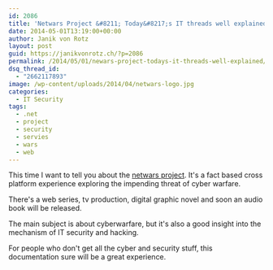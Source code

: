 ```yaml
---
id: 2086
title: 'Netwars Project &#8211; Today&#8217;s IT threads well explained'
date: 2014-05-01T13:19:00+00:00
author: Janik von Rotz
layout: post
guid: https://janikvonrotz.ch/?p=2086
permalink: /2014/05/01/newars-project-todays-it-threads-well-explained/
dsq_thread_id:
  - "2662117893"
image: /wp-content/uploads/2014/04/netwars-logo.jpg
categories:
  - IT Security
tags:
  - .net
  - project
  - security
  - servies
  - wars
  - web
---
```

This time I want to tell you about the [netwars project](http://www.netwars-project.com/). It's a fact based cross platform experience exploring the impending threat of cyber warfare.

There's a web series, tv production, digital graphic novel and soon an audio book will be released.
<!--more-->
The main subject is about cyberwarfare, but it's also a good insight into the mechanism of IT security and hacking.

For people who don't get all the cyber and security stuff, this documentation sure will be a great experience.